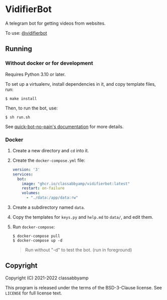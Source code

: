 # VidifierBot

A telegram bot for getting videos from websites.

To use: [@vidifierbot](https://t.me/vidifierbot)

## Running

### Without docker or for development

Requires Python 3.10 or later.

To set up a virtualenv, install dependencies in it, and copy template files, run:

```
$ make install
```

Then, to run the bot, use:

```
$ sh run.sh
```

See [quick-bot-no-pain's documentation](https://github.com/0x5c/quick-bot-no-pain/blob/master/docs/run.sh.md) for more details.

### Docker

1. Create a new directory and `cd` into it.

2. Create the `docker-compose.yml` file:

    ```yaml
    version: '3'
    services:
      bot:
        image: "ghcr.io/classabbyamp/vidifierbot:latest"
        restart: on-failure
        volumes:
          - "./data:/app/data:rw"
    ```

3. Create a subdirectory named `data`.

4. Copy the templates for `keys.py` and `help.md` to `data/`, and edit them.

5. Run `docker-compose`:

    ```none
    $ docker-compose pull
    $ docker-compose up -d
    ```

    > Run without "-d" to test the bot. (run in foreground)

## Copyright

Copyright (C) 2021-2022 classabbyamp

This program is released under the terms of the BSD-3-Clause license.
See `LICENSE` for full license text.

